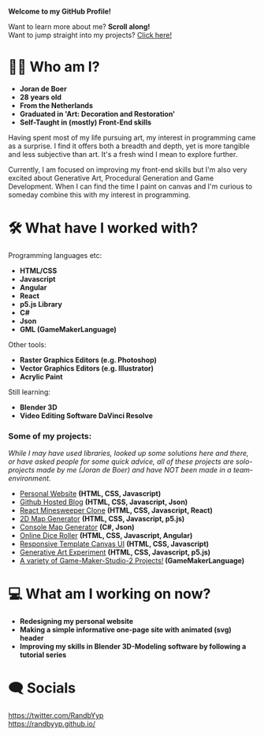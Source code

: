 **Welcome to my GitHub Profile!**

Want to learn more about me? **Scroll along!**<br/>
Want to jump straight into my projects? [Click here!](#some-of-my-projects)

# 🧔🏼 Who am I?

- **Joran de Boer**
- **28 years old**
- **From the Netherlands**
- **Graduated in 'Art: Decoration and Restoration'**
- **Self-Taught in (mostly) Front-End skills**

Having spent most of my life pursuing art, my interest in programming came as a surprise. I find it offers both a breadth and depth, yet is more tangible and less subjective than art. It's a fresh wind I mean to explore further.

Currently, I am focused on improving my front-end skills but I'm also very excited about Generative Art, Procedural Generation and Game Development. When I can find the time I paint on canvas and I'm curious to someday combine this with my interest in programming.

# 🛠️ What have I worked with?

Programming languages etc:

- **HTML/CSS**
- **Javascript**
- **Angular**
- **React**
- **p5.js Library**
- **C#**
- **Json**
- **GML (GameMakerLanguage)**

Other tools:

- **Raster Graphics Editors (e.g. Photoshop)**
- **Vector Graphics Editors (e.g. Illustrator)**
- **Acrylic Paint**

Still learning:

- **Blender 3D** 
- **Video Editing Software DaVinci Resolve**
 
### Some of my projects:
*While I may have used libraries, looked up some solutions here and there, or have asked people for some quick advice, all of these projects are solo-projects made by me (Joran de Boer) and have NOT been made in a team-environment.*
  <br>
  <ul>
    <li><a href="https://randbyyp.github.io/">Personal Website</a> <b>(HTML, CSS, Javascript)</b></li>
    <li><a href="https://randbyyp.github.io/Github-Hosted-Blog/">Github Hosted Blog</a> <b>(HTML, CSS, Javascript, Json)</b></li>
    <li><a href="https://randbyyp.github.io/React-Minesweeper/">React Minesweeper Clone</a> <b>(HTML, CSS, Javascript, React)</b></li>
    <li><a href="https://randbyyp.github.io/MapGen-Gold/">2D Map Generator</a> <b>(HTML, CSS, Javascript, p5.js)</b></li>
    <li><a href="https://github.com/RanDByyp/MapGen-Bronze">Console Map Generator</a> <b>(C#, Json)</b></li>
    <li><a href="https://randbyyp.github.io/Dice-Roller/">Online Dice Roller</a> <b>(HTML, CSS, Javascript, Angular)</b></li>
    <li><a href="https://randbyyp.github.io/Responsive-Template-Canvas-UI/">Responsive Template Canvas UI</a> <b>(HTML, CSS, Javascript)</b></li>
    <li><a href="https://github.com/RanDByyp/Generation-Station-Random-Walker">Generative Art Experiment</a> <b>(HTML, CSS, Javascript, p5.js)</b></li>
    <li><a href="https://randatabase.itch.io/">A variety of Game-Maker-Studio-2 Projects!</a><b> (GameMakerLanguage)</b></li>
  </ul>

# 💻 What am I working on now?

- **Redesigning my personal website**
- **Making a simple informative one-page site with animated (svg) header**
- **Improving my skills in Blender 3D-Modeling software by following a tutorial series**

# 🗨️ Socials

https://twitter.com/RandbYyp<br/>https://randbyyp.github.io/
